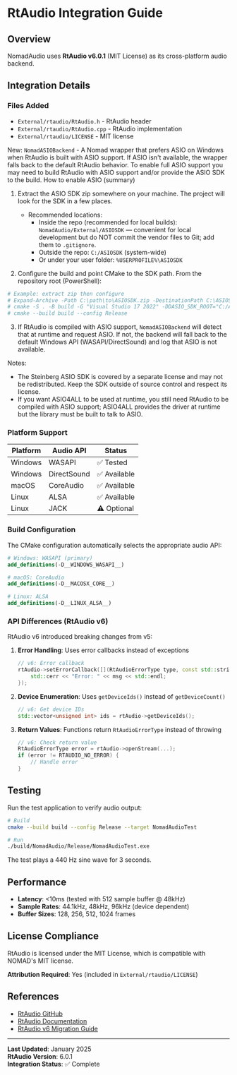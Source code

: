 # RtAudio Integration Guide

## Overview

NomadAudio uses **RtAudio v6.0.1** (MIT License) as its cross-platform audio backend.

## Integration Details

### Files Added
- `External/rtaudio/RtAudio.h` - RtAudio header
- `External/rtaudio/RtAudio.cpp` - RtAudio implementation
- `External/rtaudio/LICENSE` - MIT license

New: `NomadASIOBackend` - A Nomad wrapper that prefers ASIO on Windows when RtAudio is built with ASIO support. If ASIO isn't available, the wrapper falls back to the default RtAudio behavior. To enable full ASIO support you may need to build RtAudio with ASIO support and/or provide the ASIO SDK to the build.
How to enable ASIO (summary)
1. Extract the ASIO SDK zip somewhere on your machine. The project will look for the SDK in a few places.
    - Recommended locations:
       - Inside the repo (recommended for local builds): `NomadAudio/External/ASIOSDK` — convenient for local development but do NOT commit the vendor files to Git; add them to `.gitignore`.
       - Outside the repo: `C:/ASIOSDK` (system-wide)
       - Or under your user folder: `%USERPROFILE%\ASIOSDK`

2. Configure the build and point CMake to the SDK path. From the repository root (PowerShell):

```powershell
# Example: extract zip then configure
# Expand-Archive -Path C:\path\to\ASIOSDK.zip -DestinationPath C:\ASIOSDK -Force
# cmake -S . -B build -G "Visual Studio 17 2022" -DDASIO_SDK_ROOT="C:/ASIOSDK"
# cmake --build build --config Release
```

3. If RtAudio is compiled with ASIO support, `NomadASIOBackend` will detect that at runtime and request ASIO. If not, the backend will fall back to the default Windows API (WASAPI/DirectSound) and log that ASIO is not available.

Notes:
- The Steinberg ASIO SDK is covered by a separate license and may not be redistributed. Keep the SDK outside of source control and respect its license.
- If you want ASIO4ALL to be used at runtime, you still need RtAudio to be compiled with ASIO support; ASIO4ALL provides the driver at runtime but the library must be built to talk to ASIO.

### Platform Support

| Platform | Audio API | Status |
|----------|-----------|--------|
| Windows  | WASAPI    | ✅ Tested |
| Windows  | DirectSound | ✅ Available |
| macOS    | CoreAudio | ✅ Available |
| Linux    | ALSA      | ✅ Available |
| Linux    | JACK      | ⚠️ Optional |

### Build Configuration

The CMake configuration automatically selects the appropriate audio API:

```cmake
# Windows: WASAPI (primary)
add_definitions(-D__WINDOWS_WASAPI__)

# macOS: CoreAudio
add_definitions(-D__MACOSX_CORE__)

# Linux: ALSA
add_definitions(-D__LINUX_ALSA__)
```

### API Differences (RtAudio v6)

RtAudio v6 introduced breaking changes from v5:

1. **Error Handling**: Uses error callbacks instead of exceptions
   ```cpp
   // v6: Error callback
   rtAudio->setErrorCallback([](RtAudioErrorType type, const std::string& msg) {
       std::cerr << "Error: " << msg << std::endl;
   });
   ```

2. **Device Enumeration**: Uses `getDeviceIds()` instead of `getDeviceCount()`
   ```cpp
   // v6: Get device IDs
   std::vector<unsigned int> ids = rtAudio->getDeviceIds();
   ```

3. **Return Values**: Functions return `RtAudioErrorType` instead of throwing
   ```cpp
   // v6: Check return value
   RtAudioErrorType error = rtAudio->openStream(...);
   if (error != RTAUDIO_NO_ERROR) {
       // Handle error
   }
   ```

## Testing

Run the test application to verify audio output:

```bash
# Build
cmake --build build --config Release --target NomadAudioTest

# Run
./build/NomadAudio/Release/NomadAudioTest.exe
```

The test plays a 440 Hz sine wave for 3 seconds.

## Performance

- **Latency**: <10ms (tested with 512 sample buffer @ 48kHz)
- **Sample Rates**: 44.1kHz, 48kHz, 96kHz (device dependent)
- **Buffer Sizes**: 128, 256, 512, 1024 frames

## License Compliance

RtAudio is licensed under the MIT License, which is compatible with NOMAD's MIT license.

**Attribution Required**: Yes (included in `External/rtaudio/LICENSE`)

## References

- [RtAudio GitHub](https://github.com/thestk/rtaudio)
- [RtAudio Documentation](http://www.music.mcgill.ca/~gary/rtaudio/)
- [RtAudio v6 Migration Guide](https://github.com/thestk/rtaudio/blob/master/doc/release.txt)

---

**Last Updated**: January 2025  
**RtAudio Version**: 6.0.1  
**Integration Status**: ✅ Complete

